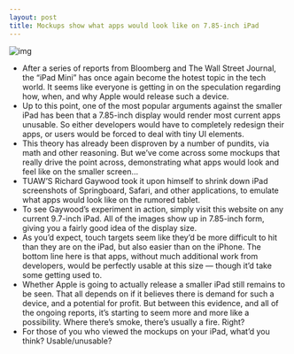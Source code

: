 ```yaml
---
layout: post
title: Mockups show what apps would look like on 7.85-inch iPad
---
```

![img](http://media.idownloadblog.com/wp-content/uploads/2012/07/shrunken-springboard.jpg)
* After a series of reports from Bloomberg and The Wall Street Journal, the “iPad Mini” has once again become the hotest topic in the tech world. It seems like everyone is getting in on the speculation regarding how, when, and why Apple would release such a device.
* Up to this point, one of the most popular arguments against the smaller iPad has been that a 7.85-inch display would render most current apps unusable. So either developers would have to completely redesign their apps, or users would be forced to deal with tiny UI elements.
* This theory has already been disproven by a number of pundits, via math and other reasoning. But we’ve come across some mockups that really drive the point across, demonstrating what apps would look and feel like on the smaller screen…
* TUAW’S Richard Gaywood took it upon himself to shrink down iPad screenshots of Springboard, Safari, and other applications, to emulate what apps would look like on the rumored tablet.
* To see Gaywood’s experiment in action, simply visit this website on any current 9.7-inch iPad. All of the images show up in 7.85-inch form, giving you a fairly good idea of the display size.
* As you’d expect, touch targets seem like they’d be more difficult to hit than they are on the iPad, but also easier than on the iPhone. The bottom line here is that apps, without much additional work from developers, would be perfectly usable at this size — though it’d take some getting used to.
* Whether Apple is going to actually release a smaller iPad still remains to be seen. That all depends on if it believes there is demand for such a device, and a potential for profit. But between this evidence, and all of the ongoing reports, it’s starting to seem more and more like a possibility. Where there’s smoke, there’s usually a fire. Right?
* For those of you who viewed the mockups on your iPad, what’d you think? Usable/unusable?

